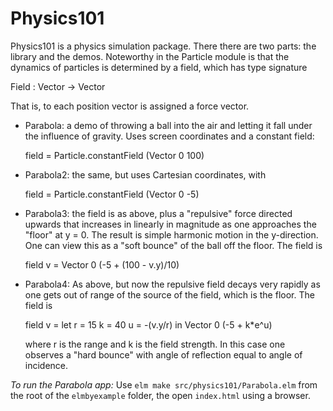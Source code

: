 Physics101
==========

Physics101 is a physics simulation package.  There there are two parts:
the library and the demos.  Noteworthy in the Particle module is that
the dynamics of particles is determined by a field, which has
type signature

  Field : Vector -> Vector

That is, to each position vector is assigned a force vector.

  * Parabola: a demo of throwing a ball into the air and letting it fall
    under the influence of gravity.  Uses screen coordinates and a
    constant field:

      field = Particle.constantField (Vector 0 100)

  * Parabola2: the same, but uses Cartesian coordinates, with

      field = Particle.constantField (Vector 0 -5)

  * Parabola3: the field is as above, plus a "repulsive" force directed
    upwards that increases in linearly in magnitude as one approaches
    the "floor" at y = 0.  The result is simple harmonic motion in
    the y-direction.  One can view this as a "soft bounce" of the ball
    off the floor.  The field is

      field v = Vector 0 (-5 + (100 - v.y)/10)

  * Parabola4: As above, but now the repulsive field decays very rapidly
    as one gets out of range of the source of the field, which is the floor.
    The field is

      field v =
        let
          r = 15
          k = 40
          u = -(v.y/r)
        in
        Vector 0 (-5 + k*e^u)

    where   r   is the range and   k   is the field strength.  In this case
    one observes a "hard bounce" with angle of reflection equal to angle of
    incidence.


*To run the Parabola app:* Use `elm make src/physics101/Parabola.elm` from the root
of the `elmbyexample` folder, the open `index.html`
using a browser.
